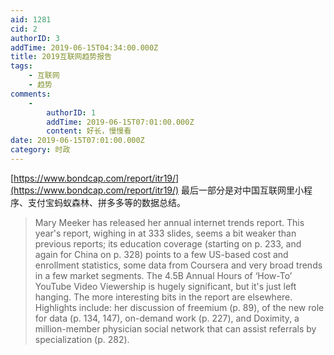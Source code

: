 ```yaml
---
aid: 1281
cid: 2
authorID: 3
addTime: 2019-06-15T04:34:00.000Z
title: 2019互联网趋势报告
tags:
    - 互联网
    - 趋势
comments:
    -
        authorID: 1
        addTime: 2019-06-15T07:01:00.000Z
        content: 好长，慢慢看
date: 2019-06-15T07:01:00.000Z
category: 时政
---
```


[https://www.bondcap.com/report/itr19/](https://www.bondcap.com/report/itr19/) 最后一部分是对中国互联网里小程序、支付宝蚂蚁森林、拼多多等的数据总结。

> Mary Meeker has released her annual internet trends report. This year's report, wighing in at 333 slides, seems a bit weaker than previous reports; its education coverage (starting on p. 233, and again for China on p. 328) points to a few US-based cost and enrollment statistics, some data from Coursera and very broad trends in a few market segments. The 4.5B Annual Hours of ‘How-To’ YouTube Video Viewership is hugely significant, but it's just left hanging. The more interesting bits in the report are elsewhere. Highlights include: her discussion of freemium (p. 89), of the new role for data (p. 134, 147), on-demand work (p. 227), and Doximity, a million-member physician social network that can assist referrals by specialization (p. 282).
